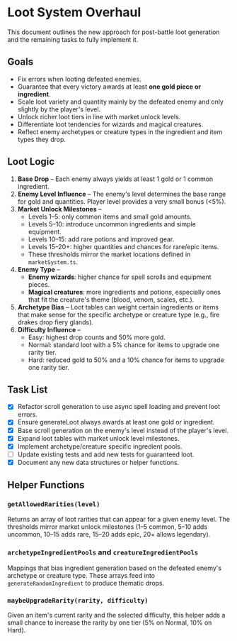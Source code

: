# Loot System Overhaul

This document outlines the new approach for post-battle loot generation and the remaining tasks to fully implement it.

## Goals

- Fix errors when looting defeated enemies.
- Guarantee that every victory awards at least **one gold piece or ingredient**.
- Scale loot variety and quantity mainly by the defeated enemy and only slightly by the player's level.
- Unlock richer loot tiers in line with market unlock levels.
- Differentiate loot tendencies for wizards and magical creatures.
- Reflect enemy archetypes or creature types in the ingredient and item types they drop.

## Loot Logic

1. **Base Drop** – Each enemy always yields at least 1 gold or 1 common ingredient.
2. **Enemy Level Influence** – The enemy's level determines the base range for gold and quantities. Player level provides a very small bonus (<5%).
3. **Market Unlock Milestones** –
   - Levels 1–5: only common items and small gold amounts.
   - Levels 5–10: introduce uncommon ingredients and simple equipment.
   - Levels 10–15: add rare potions and improved gear.
   - Levels 15–20+: higher quantities and chances for rare/epic items.
   - These thresholds mirror the market locations defined in `marketSystem.ts`.
4. **Enemy Type** –
   - **Enemy wizards**: higher chance for spell scrolls and equipment pieces.
   - **Magical creatures**: more ingredients and potions, especially ones that fit the creature's theme (blood, venom, scales, etc.).
5. **Archetype Bias** – Loot tables can weight certain ingredients or items that make sense for the specific archetype or creature type (e.g., fire drakes drop fiery glands).
6. **Difficulty Influence** –
   - Easy: highest drop counts and 50% more gold.
   - Normal: standard loot with a 5% chance for items to upgrade one rarity tier.
   - Hard: reduced gold to 50% and a 10% chance for items to upgrade one rarity tier.

## Task List

- [x] Refactor scroll generation to use async spell loading and prevent loot errors.
- [x] Ensure generateLoot always awards at least one gold or ingredient.
- [x] Base scroll generation on the enemy's level instead of the player's level.
- [x] Expand loot tables with market unlock level milestones.
- [x] Implement archetype/creature specific ingredient pools.
- [ ] Update existing tests and add new tests for guaranteed loot.
- [x] Document any new data structures or helper functions.

## Helper Functions

### `getAllowedRarities(level)`
Returns an array of loot rarities that can appear for a given enemy level. The
thresholds mirror market unlock milestones (1–5 common, 5–10 adds uncommon,
10–15 adds rare, 15–20 adds epic, 20+ allows legendary).

### `archetypeIngredientPools` and `creatureIngredientPools`
Mappings that bias ingredient generation based on the defeated enemy's
archetype or creature type. These arrays feed into `generateRandomIngredient`
to produce thematic drops.

### `maybeUpgradeRarity(rarity, difficulty)`
Given an item's current rarity and the selected difficulty, this helper adds a small
chance to increase the rarity by one tier (5% on Normal, 10% on Hard).

